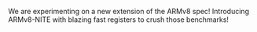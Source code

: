 We are experimenting on a new extension of the ARMv8 spec! Introducing ARMv8-NITE with blazing fast registers to crush those benchmarks!
